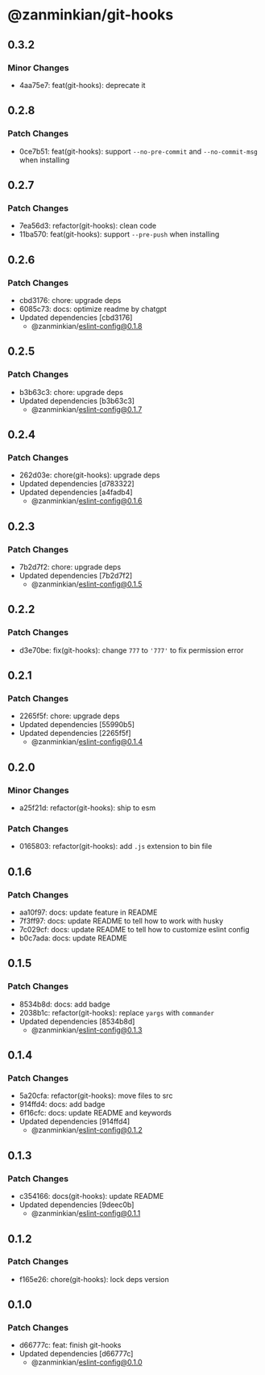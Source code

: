 # @zanminkian/git-hooks

## 0.3.2

### Minor Changes

- 4aa75e7: feat(git-hooks): deprecate it

## 0.2.8

### Patch Changes

- 0ce7b51: feat(git-hooks): support `--no-pre-commit` and `--no-commit-msg` when installing

## 0.2.7

### Patch Changes

- 7ea56d3: refactor(git-hooks): clean code
- 11ba570: feat(git-hooks): support `--pre-push` when installing

## 0.2.6

### Patch Changes

- cbd3176: chore: upgrade deps
- 6085c73: docs: optimize readme by chatgpt
- Updated dependencies [cbd3176]
  - @zanminkian/eslint-config@0.1.8

## 0.2.5

### Patch Changes

- b3b63c3: chore: upgrade deps
- Updated dependencies [b3b63c3]
  - @zanminkian/eslint-config@0.1.7

## 0.2.4

### Patch Changes

- 262d03e: chore(git-hooks): upgrade deps
- Updated dependencies [d783322]
- Updated dependencies [a4fadb4]
  - @zanminkian/eslint-config@0.1.6

## 0.2.3

### Patch Changes

- 7b2d7f2: chore: upgrade deps
- Updated dependencies [7b2d7f2]
  - @zanminkian/eslint-config@0.1.5

## 0.2.2

### Patch Changes

- d3e70be: fix(git-hooks): change `777` to `'777'` to fix permission error

## 0.2.1

### Patch Changes

- 2265f5f: chore: upgrade deps
- Updated dependencies [55990b5]
- Updated dependencies [2265f5f]
  - @zanminkian/eslint-config@0.1.4

## 0.2.0

### Minor Changes

- a25f21d: refactor(git-hooks): ship to esm

### Patch Changes

- 0165803: refactor(git-hooks): add `.js` extension to bin file

## 0.1.6

### Patch Changes

- aa10f97: docs: update feature in README
- 7f3ff97: docs: update README to tell how to work with husky
- 7c029cf: docs: update README to tell how to customize eslint config
- b0c7ada: docs: update README

## 0.1.5

### Patch Changes

- 8534b8d: docs: add badge
- 2038b1c: refactor(git-hooks): replace `yargs` with `commander`
- Updated dependencies [8534b8d]
  - @zanminkian/eslint-config@0.1.3

## 0.1.4

### Patch Changes

- 5a20cfa: refactor(git-hooks): move files to src
- 914ffd4: docs: add badge
- 6f16cfc: docs: update README and keywords
- Updated dependencies [914ffd4]
  - @zanminkian/eslint-config@0.1.2

## 0.1.3

### Patch Changes

- c354166: docs(git-hooks): update README
- Updated dependencies [9deec0b]
  - @zanminkian/eslint-config@0.1.1

## 0.1.2

### Patch Changes

- f165e26: chore(git-hooks): lock deps version

## 0.1.0

### Patch Changes

- d66777c: feat: finish git-hooks
- Updated dependencies [d66777c]
  - @zanminkian/eslint-config@0.1.0
